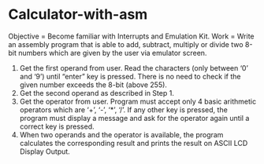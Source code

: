 # Calculator-with-asm

Objective = Become familiar with Interrupts and Emulation Kit.
Work = Write an assembly program that is able to add, subtract, multiply or divide two 8-bit numbers which are given by the user via emulator screen. 
1. Get the first operand from user. Read the characters (only between ‘0’ and ‘9’) until “enter” key is pressed. There is no need to check if
the given number exceeds the 8-bit (above 255).
2. Get the second operand as described in Step 1.
3. Get the operator from user. Program must accept only 4 basic arithmetic operators which are ‘+’, ‘-’, ‘*’, ‘/’. If any other key is pressed, the program must display a message and ask for the operator again until a correct key is pressed.
4. When two operands and the operator is available, the program calculates the corresponding result and prints the result on ASCII LCD Display Output.
